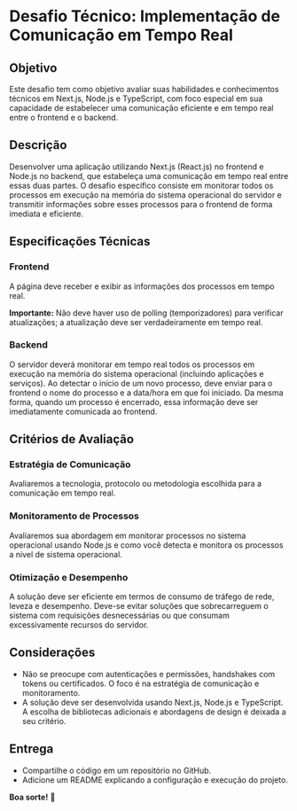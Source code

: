 # Desafio Técnico: Implementação de Comunicação em Tempo Real

## Objetivo

Este desafio tem como objetivo avaliar suas habilidades e conhecimentos técnicos em Next.js, Node.js e TypeScript, com foco especial em sua capacidade de estabelecer uma comunicação eficiente e em tempo real entre o frontend e o backend.

## Descrição

Desenvolver uma aplicação utilizando Next.js (React.js) no frontend e Node.js no backend, que estabeleça uma comunicação em tempo real entre essas duas partes. O desafio específico consiste em monitorar todos os processos em execução na memória do sistema operacional do servidor e transmitir informações sobre esses processos para o frontend de forma imediata e eficiente.

## Especificações Técnicas

### Frontend

A página deve receber e exibir as informações dos processos em tempo real.

**Importante:** Não deve haver uso de polling (temporizadores) para verificar atualizações; a atualização deve ser verdadeiramente em tempo real.

### Backend

O servidor deverá monitorar em tempo real todos os processos em execução na memória do sistema operacional (incluindo aplicações e serviços). Ao detectar o início de um novo processo, deve enviar para o frontend o nome do processo e a data/hora em que foi iniciado. Da mesma forma, quando um processo é encerrado, essa informação deve ser imediatamente comunicada ao frontend.

## Critérios de Avaliação

### Estratégia de Comunicação

Avaliaremos a tecnologia, protocolo ou metodologia escolhida para a comunicação em tempo real.

### Monitoramento de Processos

Avaliaremos sua abordagem em monitorar processos no sistema operacional usando Node.js e como você detecta e monitora os processos a nível de sistema operacional.

### Otimização e Desempenho

A solução deve ser eficiente em termos de consumo de tráfego de rede, leveza e desempenho. Deve-se evitar soluções que sobrecarreguem o sistema com requisições desnecessárias ou que consumam excessivamente recursos do servidor.

## Considerações

- Não se preocupe com autenticações e permissões, handshakes com tokens ou certificados. O foco é na estratégia de comunicação e monitoramento.
- A solução deve ser desenvolvida usando Next.js, Node.js e TypeScript. A escolha de bibliotecas adicionais e abordagens de design é deixada a seu critério.

## Entrega

- Compartilhe o código em um repositório no GitHub.
- Adicione um README explicando a configuração e execução do projeto.

**Boa sorte!** 🚀

